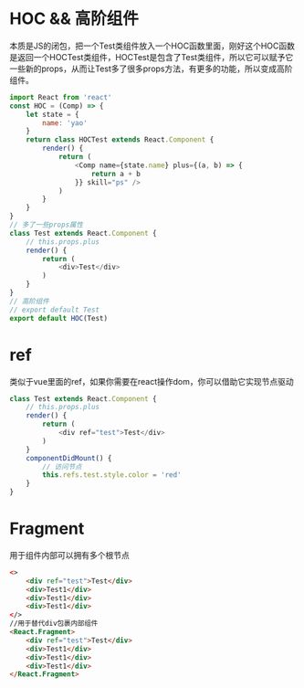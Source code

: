 # HOC && 高阶组件

本质是JS的闭包，把一个Test类组件放入一个HOC函数里面，刚好这个HOC函数是返回一个HOCTest类组件，HOCTest是包含了Test类组件，所以它可以赋予它一些新的props，从而让Test多了很多props方法，有更多的功能，所以变成高阶组件。

```js
import React from 'react'
const HOC = (Comp) => {
    let state = {
        name: 'yao'
    }
    return class HOCTest extends React.Component {
        render() {
            return (
                <Comp name={state.name} plus={(a, b) => {
                    return a + b
                }} skill="ps" />
            )
        }
    }
}
// 多了一些props属性
class Test extends React.Component {
    // this.props.plus
    render() {
        return (
            <div>Test</div>
        )
    }
}
// 高阶组件
// export default Test
export default HOC(Test)
```

# ref

类似于vue里面的ref，如果你需要在react操作dom，你可以借助它实现节点驱动
```js
class Test extends React.Component {
    // this.props.plus
    render() {
        return (
            <div ref="test">Test</div>
        )
    }
    componentDidMount() {
        // 访问节点
        this.refs.test.style.color = 'red'
    }
}
```

# Fragment

用于组件内部可以拥有多个根节点
```html
<>
    <div ref="test">Test</div>
    <div>Test1</div>
    <div>Test1</div>
    <div>Test1</div>
</>
//用于替代div包裹内部组件
<React.Fragment>
    <div ref="test">Test</div>
    <div>Test1</div>
    <div>Test1</div>
    <div>Test1</div>
</React.Fragment>
```